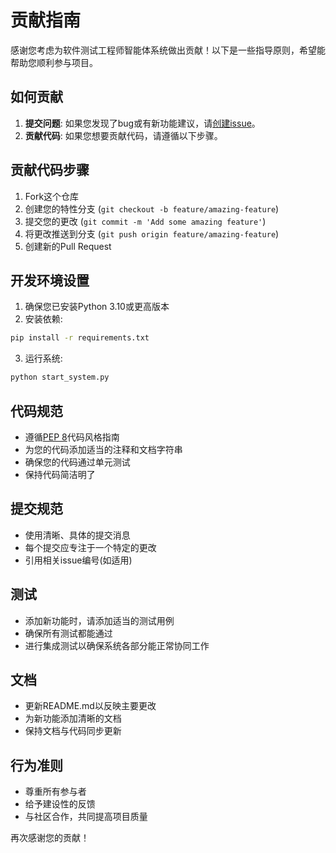 # 贡献指南

感谢您考虑为软件测试工程师智能体系统做出贡献！以下是一些指导原则，希望能帮助您顺利参与项目。

## 如何贡献

1. **提交问题**: 如果您发现了bug或有新功能建议，请[创建issue](https://github.com/yourusername/software-test-engineer-agent/issues)。
2. **贡献代码**: 如果您想要贡献代码，请遵循以下步骤。

## 贡献代码步骤

1. Fork这个仓库
2. 创建您的特性分支 (`git checkout -b feature/amazing-feature`)
3. 提交您的更改 (`git commit -m 'Add some amazing feature'`)
4. 将更改推送到分支 (`git push origin feature/amazing-feature`)
5. 创建新的Pull Request

## 开发环境设置

1. 确保您已安装Python 3.10或更高版本
2. 安装依赖:
```bash
pip install -r requirements.txt
```
3. 运行系统:
```bash
python start_system.py
```

## 代码规范

- 遵循[PEP 8](https://www.python.org/dev/peps/pep-0008/)代码风格指南
- 为您的代码添加适当的注释和文档字符串
- 确保您的代码通过单元测试
- 保持代码简洁明了

## 提交规范

- 使用清晰、具体的提交消息
- 每个提交应专注于一个特定的更改
- 引用相关issue编号(如适用)

## 测试

- 添加新功能时，请添加适当的测试用例
- 确保所有测试都能通过
- 进行集成测试以确保系统各部分能正常协同工作

## 文档

- 更新README.md以反映主要更改
- 为新功能添加清晰的文档
- 保持文档与代码同步更新

## 行为准则

- 尊重所有参与者
- 给予建设性的反馈
- 与社区合作，共同提高项目质量

再次感谢您的贡献！ 